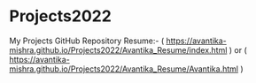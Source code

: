 # Projects2022
My Projects GitHub Repository
Resume:- 
( https://avantika-mishra.github.io/Projects2022/Avantika_Resume/index.html )
or
( https://avantika-mishra.github.io/Projects2022/Avantika_Resume/Avantika.html )
